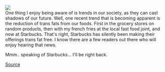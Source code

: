 [![](http://bp3.blogger.com/_kfv2ADnjgQg/RZtjeuvYGMI/AAAAAAAAAEo/UqKkxTsVKVI/s400/untitled.bmp)](http://bp3.blogger.com/_kfv2ADnjgQg/RZtjeuvYGMI/AAAAAAAAAEo/UqKkxTsVKVI/s1600-h/untitled.bmp)  
One thing I enjoy being aware of is trends in our society, as they can cast shadows of our future. Well, one recent trend that is becoming apparent is the reduction of trans fats from our foods. First in the grocery stores on random products, then with my french fries at the local fast food joint, and now at Starbucks. That's right, Starbucks has silently been making their offerings trans fat free. I know there are a few readers out there who will enjoy hearing that news.   
  
Mmm.. speaking of Starbucks... I'll be right back.  
  
[Source](http://www.consumerist.com/consumer/starbucks/starbucks-removes-trans-fats-what-225466.php)